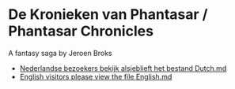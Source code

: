 # De Kronieken van Phantasar / Phantasar Chronicles

A fantasy saga by Jeroen Broks

- [Nederlandse bezoekers bekijk alsjeblieft het bestand Dutch.md](https://github.com/Tricky1975/phantasar/blob/master/Dutch.md)
- [English visitors please view the file English.md](https://github.com/Tricky1975/phantasar/blob/master/English.md)
